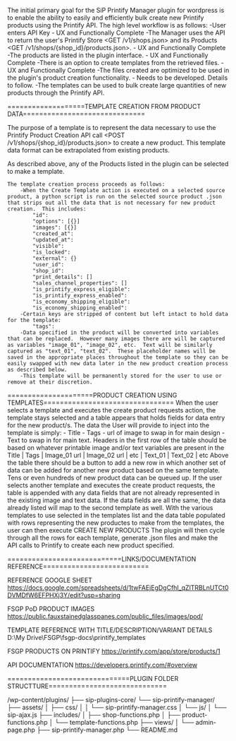 The initial primary goal for the SiP Printify Manager plugin for wordpress is to enable the ability to easily and efficiently bulk create new Printify products using the Printify API.  The high level workflow is as follows:
-User enters API Key - UX and Functionally Complete
-The Manager uses the API to return the user's Printify Store <GET /v1/shops.json> and its Products <GET /v1/shops/{shop_id}/products.json>. - UX and Functionally Complete
-The products are listed in the plugin interface. - UX and Functionally Complete
-There is an option to create templates from the retrieved files. - UX and Functionally Complete
-The files created are optimized to be used in the plugin's product creation functionality. - Needs to be developed. Details to follow.
-The templates can be used to bulk create large quantities of new products through the Printify API.

===================TEMPLATE CREATION FROM PRODUCT DATA==============================

The purpose of a template is to represent the data necessary to use the Printify Product Creation API call <POST /v1/shops/{shop_id}/products.json> to create a new product.  This template data format can be extrapolated from existing products.

As described above, any of the Products listed in the plugin can be selected to make a template.  

    The template creation process proceeds as follows:
        -When the Create Template action is executed on a selected source product, a python script is run on the selected source product .json that strips out all the data that is not necessary for new product creation.  This includes:
            "id": 
            "options": [{}]
            "images": [{}]
            "created_at":
            "updated_at":
            "visible":
            "is_locked":
            "external": {}
            "user_id":
            "shop_id":
            "print_details": []
            "sales_channel_properties": []
            "is_printify_express_eligible":
            "is_printify_express_enabled":
            "is_economy_shipping_eligible":
            "is_economy_shipping_enabled":
        -Certain keys are stripped of content but left intact to hold data for the template:
            "tags":
        -Data specified in the product will be converted into variables that can be replaced.  However many images there are will be captured as variables "image_01", "image_02", etc.  Text will be similarly captured as "text_01", "text_02".  These placeholder names will be saved in the appropriate places throughout the template so they can be easily swapped with new data later in the new product creation process as described below.
        -This template will be permanently stored for the user to use or remove at their discretion.

=====================PRODUCT CREATION USING TEMPLATES================================
When the user selects a template and executes the create product requests action, the template stays selected and a table appears that holds fields for data entry for the new product/s.
The data the User will provide to inject into the template is simply:
    - Title
    - Tags
    - url of image to swap in for main design
    - Text to swap in for main text.
Headers in the first row of the table should be based on whatever printable image and/or text variables are present in the  Title | Tags | Image_01 url | Image_02 url | etc | Text_01 | Text_02 | etc
Above the table there should be a button to add a new row in which another set of data can be added for another new product based on the same template.
Tens or even hundreds of new product data can be queued up.
If the user selects another template and executes the create product requests, the table is appended with any data fields that are not already represented in the existing image and text data.  If the data fields are all the same, the data already listed will map to the second template as well.
With the various templates to use selected in the templates list and the data table populated with rows representing the new productes to make from the templates, the user can then execute CREATE NEW PRODUCTS
The plugin will then cycle through all the rows for each template, generate .json files and make the API calls to Printify to create each new product specified.

============================LINKS/DOCUMENTATION REFERENCE==========================

REFERENCE GOOGLE SHEET
https://docs.google.com/spreadsheets/d/1twFAEjEgDgCfhI_qZlTRBLnUTCt0DVMDfW6EFPHXj3Y/edit?usp=sharing

FSGP PoD PRODUCT IMAGES
https://public.fauxstainedglasspanes.com/public_files/images/pod/

TEMPLATE REFERENCE WITH TITLE/DESCRIPTION/VARIANT DETAILS
D:\My Drive\FSGP\fsgp-docs\printify_templates

FSGP PRODUCTS ON PRINTIFY
https://printify.com/app/store/products/1

API DOCUMENTATION
https://developers.printify.com/#overview

==============================PLUGIN FOLDER STRUCTTURE=============================

/wp-content/plugins/
	├── sip-plugins-core/
    └── sip-printify-manager/
        ├── assets/
        │   ├── css/
        │   │   └── sip-printify-manager.css
        │   └── js/
        │       └── sip-ajax.js
        ├── includes/
        │   ├── shop-functions.php
        │   ├── product-functions.php
        │   └── template-functions.php
        ├── views/
        │   └── admin-page.php
        ├── sip-printify-manager.php
        └── README.md